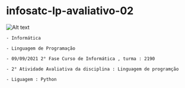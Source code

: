 # infosatc-lp-avaliativo-02
   ![Alt text](/relative/path/to/satc.jpg?raw=true "Optional Title")

    - Informática

    - Linguagem de Programação

    - 09/09/2021 2° Fase Curso de Informática , turma : 2190
    
    - 2° Atividade Avaliativa da disciplina : Linguagem de programção

    - Liguagem : Python
